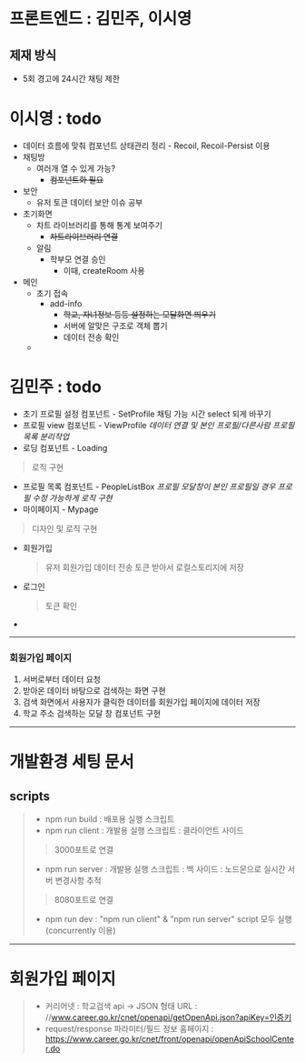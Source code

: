 # 프론트엔드 : 김민주, 이시영      

## 제재 방식
* 5회 경고에 24시간 채팅 제한

# 이시영 : todo
* 데이터 흐름에 맞춰 컴포넌트 상태관리 정리 - Recoil, Recoil-Persist 이용
* 채팅방
    * 여러개 열 수 있게 가능?
        * ~~컴포넌트화 필요~~
* 보안
    * 유저 토큰 데이터 보안 이슈 공부
* 초기화면
    * 차트 라이브러리를 통해 통계 보여주기
        * ~~차트라이브러리 연결~~
    * 알림
        * 학부모 연결 승인
            * 이때, createRoom 사용
* 메인
    * 초기 접속
        * add-info
            * ~~학교, 자녀정보 등등 설정하는 모달화면 띄우기~~
            * 서버에 알맞은 구조로 객체 뽑기
            * 데이터 전송 확인
    * 

# 김민주 : todo 
* 초기 프로필 설정 컴포넌트 - SetProfile
채팅 가능 시간 select 되게 바꾸기
* 프로필 view 컴포넌트 - ViewProfile
*데이터 연결 및 본인 프로필/다른사람 프로필 목록 분리작업*
* 로딩 컴포넌트 - Loading
 > 로직 구현
* 프로필 목록 컴포넌트 - PeopleListBox
*프로필 모달창이 본인 프로필일 경우 프로필 수정 가능하게 로직 구현* 
* 마이페이지 - Mypage
 > 디자인 및 로직 구현
* 회원가입
  > 유저 회원가입 데이터 전송
  토큰 받아서 로컬스토리지에 저장
* 로그인
  > 토큰 확인
* 
--- 
### 회원가입 페이지
1. 서버로부터 데이터 요청
2. 받아온 데이터 바탕으로 검색하는 화면 구현
3. 검색 화면에서 사용자가 클릭한 데이터를 회원가입 페이지에 데이터 저장
4. 학교 주소 검색하는 모달 창 컴포넌트 구현
***    
# 개발환경 세팅 문서
## scripts    
> * npm run build : 배포용 실행 스크립트
> * npm run client : 개발용 실행 스크립트 : 클라이언트 사이드
> > 3000포트로 연결
> * npm run server : 개발용 실행 스크립트 : 백 사이드 : 노드몬으로 실시간 서버 변경사항 추적
> > 8080포트로 연결
> * npm run dev : "npm run client" & "npm run server" script 모두 실행(concurrently 이용)
***    
# 회원가입 페이지
> * 커리어넷 : 학교검색 api -> JSON 형태 URL : //www.career.go.kr/cnet/openapi/getOpenApi.json?apiKey=인증키
> * request/response 파라미터/필드 정보 홈페이지 : https://www.career.go.kr/cnet/front/openapi/openApiSchoolCenter.do